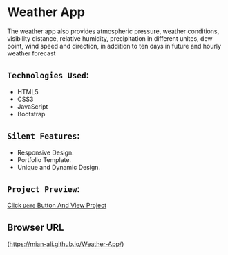 # Weather App

The weather app also provides atmospheric pressure, weather conditions, visibility distance, relative humidity, precipitation in different unites, dew point, wind speed and direction, in addition to ten days in future and hourly weather forecast

## `Technologies Used`:

* HTML5
* CSS3
* JavaScript
* Bootstrap

## `Silent Features`:

* Responsive Design.
* Portfolio Template.
* Unique and Dynamic Design.

## `Project Preview`:

[Click ` Demo ` Button And View Project](https://mian-ali.github.io/Weather-App/)
## Browser URL 
(https://mian-ali.github.io/Weather-App/)
